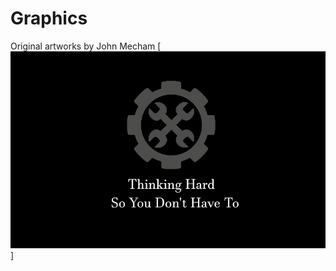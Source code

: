# Graphics
Original artworks by John Mecham
[![IMAGE ALT TEXT HERE](https://github.com/TheWiseLion/graphics/blob/master/banners/FinalBanner.png?raw=true)] 
